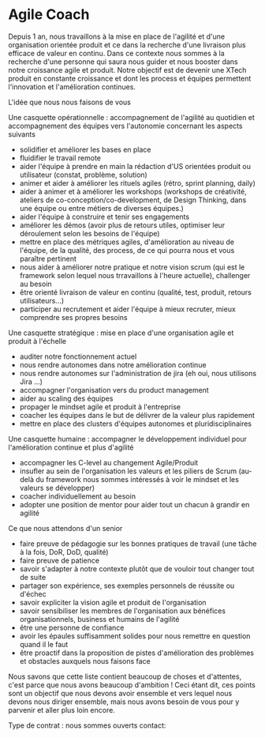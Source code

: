 # Agile Coach

Depuis 1 an, nous travaillons à la mise en place de l'agilité et d'une organisation orientée produit et ce dans la recherche d'une livraison plus efficace de valeur en continu.
Dans ce contexte nous sommes à la recherche d'une personne qui saura nous guider et nous booster dans notre croissance agile et produit.
Notre objectif est de devenir une XTech produit en constante croissance et dont les process et équipes permettent l'innovation et l'amélioration continues.


L'idée que nous nous faisons de vous  


Une casquette opérationnelle : accompagnement de l'agilité au quotidien et accompagnement des équipes vers l'autonomie concernant les aspects suivants

- solidifier et améliorer les bases en place
- fluidifier le travail remote
- aider l'équipe à prendre en main la rédaction d'US orientées produit ou utilisateur (constat, problème, solution)
- animer et aider à améliorer les rituels agiles (rétro, sprint planning, daily)
- aider à animer et à améliorer les workshops (workshops de créativité, ateliers de co-conception/co-development, de Design Thinking, dans une équipe ou entre métiers de diverses équipes.)
- aider l'équipe à construire et tenir ses engagements
- améliorer les démos (avoir plus de retours utiles, optimiser leur déroulement selon les besoins de l'équipe)
- mettre en place des métriques agiles, d'amélioration au niveau de l'équipe, de la qualité, des process, de ce qui pourra nous et vous paraître pertinent
- nous aider à améliorer notre pratique et notre vision scrum (qui est le framework selon lequel nous trravaillons à l'heure actuelle), challenger au besoin
- être orienté livraison de valeur en continu (qualité, test, produit, retours utilisateurs...)
- participer au recrutement et aider l'équipe à mieux recruter, mieux comprendre ses propres besoins

Une casquette stratégique : mise en place d'une organisation agile et produit à l'échelle

- auditer notre fonctionnement actuel
- nous rendre autonomes dans notre amélioration continue
- nous rendre autonomes sur l'administration de jira (eh oui, nous utilisons Jira ...)
- accompagner l'organisation vers du product management
- aider au scaling des équipes
- propager le mindset agile et produit à l'entreprise
- coacher les équipes dans le but de délivrer de la valeur plus rapidement
- mettre en place des clusters d'équipes autonomes et pluridisciplinaires


Une casquette humaine : accompagner le développement individuel pour l'amélioration continue et plus d'agilité

- accompagner les C-level au changement Agile/Produit
- insufler au sein de l'organisation les valeurs et les piliers de Scrum (au-delà du framework nous sommes intéressés à voir le mindset et les valeurs se développer)
- coacher individuellement au besoin
- adopter une position de mentor pour aider tout un chacun à grandir en agilité


Ce que nous attendons d'un senior

- faire preuve de pédagogie sur les bonnes pratiques de travail (une tâche à la fois, DoR, DoD, qualité)
- faire preuve de patience
- savoir s'adapter à notre contexte plutôt que de vouloir tout changer tout de suite
- partager son expérience, ses exemples personnels de réussite ou d'échec
- savoir expliciter la vision agile et produit de l'organisation
- savoir sensibiliser les membres de l'organisation aux bénéfices organisationnels, business et humains de l'agilité
- être une personne de confiance
- avoir les épaules suffisamment solides pour nous remettre en question quand il le faut
- être proactif dans la proposition de pistes d'amélioration des problèmes et obstacles auxquels nous faisons face


Nous savons que cette liste contient beaucoup de choses et d'attentes, c'est parce que nous avons beaucoup d'ambition !
Ceci étant dit, ces points sont un objectif que nous devons avoir ensemble et vers lequel nous devons nous diriger ensemble, mais nous avons besoin de vous pour y parvenir et aller plus loin encore.

Type de contrat : nous sommes ouverts
contact:
